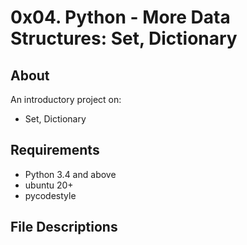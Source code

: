 # 0x04. Python - More Data Structures: Set, Dictionary
## About
An introductory project on:
- Set, Dictionary
## Requirements
- Python 3.4 and above
- ubuntu 20+
- pycodestyle
## File Descriptions
